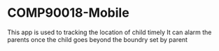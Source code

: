 # COMP90018-Mobile
This app is used to tracking the location of child timely
It can alarm the parents once the child goes beyond the boundry set by parent
